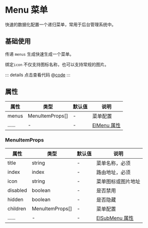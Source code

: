 # Menu 菜单

快速的数据化配置一个递归菜单，常用于后台管理系统中。

## 基础使用

传递 `menus` 生成快速生成一个菜单。

绑定`icon` 不仅支持图标名称，也可以支持常规的图片。

<ClientOnly><menuBase/></ClientOnly>

::: details 点击查看代码
@[code](@example/menuBase.vue)
:::

## 属性

| 属性   | 类型            | 默认值 | 说明                                                                                           |
| ------ | --------------- | ------ | ---------------------------------------------------------------------------------------------- |
| menus  | MenuItemProps[] | -      | 菜单配置                                                                                       |
| ...... | -               | -      | [ElMenu 属性](https://element-plus.gitee.io/zh-CN/component/menu.html#menu-%E5%B1%9E%E6%80%A7) |

### MenuItemProps

| 属性     | 类型            | 默认值 | 说明                                                                                                 |
| -------- | --------------- | ------ | ---------------------------------------------------------------------------------------------------- |
| title    | string          | -      | 菜单名称，必须                                                                                       |
| index    | index           | -      | 路由地址，必须                                                                                       |
| icon     | string          | -      | 菜单图标或图片地址                                                                                   |
| disabled | boolean         | -      | 是否禁用                                                                                             |
| hidden   | boolean         | -      | 是否隐藏                                                                                             |
| children | MenuItemProps[] | -      | 菜单配置                                                                                             |
| ......   | -               | -      | [ElSubMenu 属性](https://element-plus.gitee.io/zh-CN/component/menu.html#submenu-%E5%B1%9E%E6%80%A7) |
